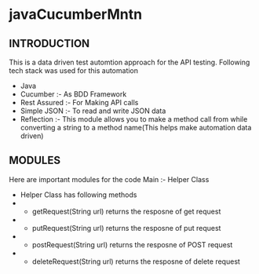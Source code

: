 # javaCucumberMntn
INTRODUCTION
------------

This is a data driven test automtion approach for the API testing. Following tech stack was used for this automation
* Java 
* Cucumber :- As BDD Framework
* Rest Assured :- For Making API calls
* Simple JSON :- To read and write JSON data
* Reflection :- This module allows you to make a method call from while converting a string to a method name(This helps make automation data driven)


MODULES
------------
Here are important modules for the code
Main :- Helper Class
  * Helper Class has following methods 
  *    *  getRequest(String url) returns the resposne of get request
  *    *  putRequest(String url) returns the resposne of put request
  *    *  postRequest(String url) returns the resposne of POST request
  *    *  deleteRequest(String url) returns the resposne of delete request

 
